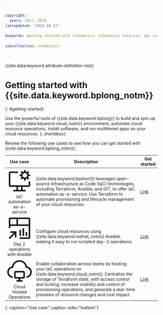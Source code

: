 ```yaml
---

copyright:
  years: 2017, 2024
lastupdated: "2024-10-22"

keywords: getting started with schematics, schematics tutorial, get started with terraform

subcollection: schematics

---
```


{{site.data.keyword.attribute-definition-list}}

# Getting started with {{site.data.keyword.bplong_notm}}
{: #getting-started}

Use the powerful tools of {{site.data.keyword.bplong}} to build and spin up your {{site.data.keyword.cloud_notm}} environment, automate cloud resource operations, install software, and run multitiered apps on your cloud resources.
{: shortdesc}

Review the following use cases to see how you can get started with {{site.data.keyword.bplong_notm}}.

| Use case | Description | Get started |
| :-------: |-----------| --------| 
| ![Deploy cloud infrastructure](images/gs_cloud-service-management.svg) </br> IaC automation as-a-service | {{site.data.keyword.bpshort}} leverages open-source Infrastructure as Code (IaC) technologies, including Terraform, Ansible, and GIT, to offer IaC automation as-a-service. Use Terraform to automate provisioning and lifecycle management of your cloud resources. | [Link](/docs/schematics?topic=schematics-get-started-terraform) |
| ![Configuration management](images/gs_dashboard-reference.svg) </br>Day 2 operations with Ansible | Configure cloud resources using {{site.data.keyword.redhat_notm}} Ansible, making it easy to run scripted day-2 operations.| [Link](/docs/schematics?topic=schematics-getting-started-ansible) | 
| ![Software deployment](images/gs_virtual-desktop.svg) </br>Cloud Hosted Operations| Enable collaboration across teams by hosting your  IaC operations on {{site.data.keyword.cloud_notm}}. Centralize the storage of Terraform state, with access control and locking, increase visibility and control of provisioning operations, and generate a real-time previews of resource changes and cost impact.| [Link](/docs/schematics?topic=schematics-get-started-software)|
{: caption="Use case" caption-side="bottom"}
